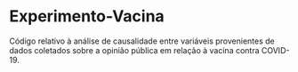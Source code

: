# Experimento-Vacina
Código relativo à análise de causalidade entre variáveis provenientes de dados coletados sobre a opinião pública em relação à vacina contra COVID-19.
